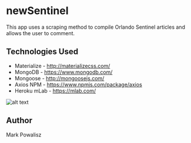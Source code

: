 # newSentinel
This app uses a scraping method to compile Orlando Sentinel articles and allows the user to comment.

## Technologies Used
  * Materialize - http://materializecss.com/
  * MongoDB - https://www.mongodb.com/
  * Mongoose - http://mongoosejs.com/
  * Axios NPM - https://www.npmjs.com/package/axios
  * Heroku mLab - https://mlab.com/

![alt text](/public/assets/images/newSentinel.gif "newSentinel.gif")

## Author
Mark Powalisz